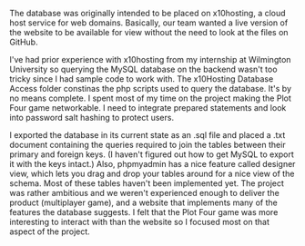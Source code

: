 The database was originally intended to be placed on x10hosting, a cloud host service for web domains.
Basically, our team wanted a live version of the website to be available for view without the need
to look at the files on GitHub.

I've had prior experience with x10hosting from my internship at Wilmington University so querying the
MySQL database on the backend wasn't too tricky since I had sample code to work with. The x10Hosting Database 
Access folder constinas the php scripts used to query the database. It's by no means complete. I spent most of my time on the project
making the Plot Four game networkable. I need to integrate prepared statements and look into password salt hashing
to protect users.

I exported the database in its current state as an .sql file and placed a .txt document containing
the queries required to join the tables between their primary and foreign keys. (I haven't figured out
how to get MySQL to export it with the keys intact.) Also, phpmyadmin has a nice feature called designer
view, which lets you drag and drop your tables around for a nice view of the schema. Most of these tables
haven't been implemented yet. The project was rather ambitious and we weren't experienced enough to deliver
the product (multiplayer game), and a website that implements many of the features the database suggests.
I felt that the Plot Four game was more interesting to interact with than the website so I focused most on
that aspect of the project.